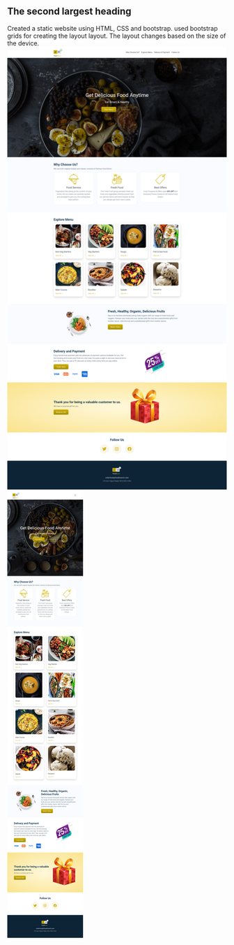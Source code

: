 ## The second largest heading

Created a static website using HTML, CSS and bootstrap. used bootstrap grids for creating the layout layout. The layout changes based on the size of the device.
![my screenshot](./1.png)
![my screenshot](./2.png)